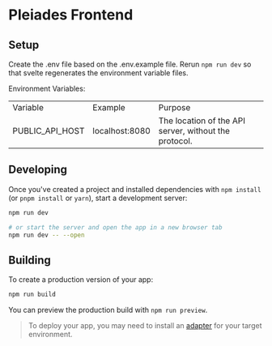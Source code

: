 # Pleiades Frontend

## Setup

Create the .env file based on the .env.example file. Rerun `npm run dev` so that svelte regenerates the environment variable files.

Environment Variables:
<table>
  <tr>
   <td>Variable</td>
   <td>Example</td>
   <td>Purpose</td>
  </tr>
  <tr>
   <td>PUBLIC_API_HOST</td>
   <td>localhost:8080</td>
   <td>The location of the API server, without the protocol.</td>
  </tr>
</table>

## Developing

Once you've created a project and installed dependencies with `npm install` (or `pnpm install` or `yarn`), start a development server:

```bash
npm run dev

# or start the server and open the app in a new browser tab
npm run dev -- --open
```

## Building

To create a production version of your app:

```bash
npm run build
```

You can preview the production build with `npm run preview`.

> To deploy your app, you may need to install an [adapter](https://svelte.dev/docs/kit/adapters) for your target environment.
